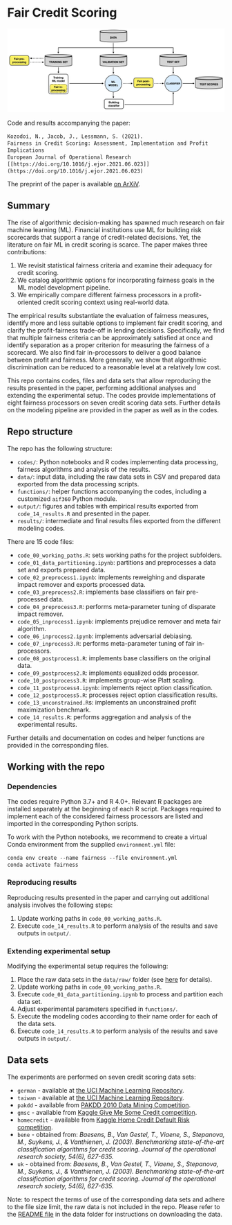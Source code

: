 # Fair Credit Scoring

![pipeline](/output/fig_pipeline.jpg)

Code and results accompanying the paper:

```
Kozodoi, N., Jacob, J., Lessmann, S. (2021).
Fairness in Credit Scoring: Assessment, Implementation and Profit Implications
European Journal of Operational Research [[https://doi.org/10.1016/j.ejor.2021.06.023]](https://doi.org/10.1016/j.ejor.2021.06.023)
```

The preprint of the paper is available [on ArXiV](https://arxiv.org/abs/2103.01907).


## Summary

The rise of algorithmic decision-making has spawned much research on fair machine learning (ML). Financial institutions use ML for building risk scorecards that support a range of credit-related decisions. Yet, the literature on fair ML in credit scoring is scarce. The paper makes three contributions:
1. We revisit statistical fairness criteria and examine their adequacy for credit scoring.
2. We catalog algorithmic options for incorporating fairness goals in the ML model development pipeline.
3. We empirically compare different fairness processors in a profit-oriented credit scoring context using real-world data.

The empirical results substantiate the evaluation of fairness measures, identify more and less suitable options to implement fair credit scoring, and clarify the profit-fairness trade-off in lending decisions. Specifically, we find that multiple fairness criteria can be approximately satisfied at once and identify separation as a proper criterion for measuring the fairness of a scorecard. We also find fair in-processors to deliver a good balance between profit and fairness. More generally, we show that algorithmic discrimination can be reduced to a reasonable level at a relatively low cost.

This repo contains codes, files and data sets that allow reproducing the results presented in the paper, performing additional analyses and extending the experimental setup. The codes provide implementations of eight fairness processors on seven credit scoring data sets. Further details on the modeling pipeline are provided in the paper as well as in the codes.


## Repo structure

The repo has the following structure:
- `codes/`: Python notebooks and R codes implementing data processing, fairness algorithms and analysis of the results.
- `data/`: input data, including the raw data sets in CSV and prepared data exported from the data processing scripts.
- `functions/`: helper functions accompanying the codes, including a customized `aif360` Python module.
- `output/`: figures and tables with empirical results exported from `code_14_results.R` and presented in the paper.
- `results/`: intermediate and final results files exported from the different modeling codes.

There are 15 code files:
- `code_00_working_paths.R`: sets working paths for the project subfolders.
- `code_01_data_partitioning.ipynb`: partitions and preprocesses a data set and exports prepared data.
- `code_02_preprocess1.ipynb`: implements reweighing and disparate impact remover and exports processed data.
- `code_03_preprocess2.R`: implements base classifiers on fair pre-processed data.
- `code_04_preprocess3.R`: performs meta-parameter tuning of disparate impact remover.
- `code_05_inprocess1.ipynb`: implements prejudice remover and meta fair algorithm.
- `code_06_inprocess2.ipynb`: implements adversarial debiasing.
- `code_07_inprocess3.R`: performs meta-parameter tuning of fair in-processors.
- `code_08_postprocess1.R`: implements base classifiers on the original data.
- `code_09_postprocess2.R`: implements equalized odds processor.
- `code_10_postprocess3.R`: implements group-wise Platt scaling.
- `code_11_postprocess4.ipynb`: implements reject option classification.
- `code_12_postprocess5.R`: processes reject option classification results.
- `code_13_unconstrained.R`s: implements an unconstrained profit maximization benchmark.
- `code_14_results.R`: performs aggregation and analysis of the experimental results.

Further details and documentation on codes and helper functions are provided in the corresponding files.


## Working with the repo

### Dependencies

The codes require Python 3.7+ and R 4.0+. Relevant R packages are installed separately at the beginning of each R script. Packages required to implement each of the considered fairness processors are listed and imported in the corresponding Python scripts.

To work with the Python notebooks, we recommend to create a virtual Conda environment from the supplied `environment.yml` file:
```
conda env create --name fairness --file environment.yml
conda activate fairness
```

### Reproducing results

Reproducing results presented in the paper and carrying out additional analysis involves the following steps:
1. Update working paths in `code_00_working_paths.R`.
2. Execute `code_14_results.R` to perform analysis of the results and save outputs in `output/`.


### Extending experimental setup

Modifying the experimental setup requires the following:
1. Place the raw data sets in the `data/raw/` folder (see [here](https://github.com/kozodoi/Fair_Credit_Scoring/blob/main/data/README.md) for details).
2. Update working paths in `code_00_working_paths.R`.
3. Execute `code_01_data_partitioning.ipynb` to process and partition each data set.
4. Adjust experimental parameters specified in `functions/`.
5. Execute the modeling codes according to their name order for each of the data sets.
6. Execute `code_14_results.R` to perform analysis of the results and save outputs in `output/`.


## Data sets

The experiments are performed on seven credit scoring data sets:
- `german` - available at [the UCI Machine Learning Repository](https://archive.ics.uci.edu/ml/datasets/statlog+(german+credit+data)).
- `taiwan` - available at [the UCI Machine Learning Repository](https://archive.ics.uci.edu/ml/datasets/default+of+credit+card+clients).
- `pakdd` - available from [PAKDD 2010 Data Mining Competition](https://www.kdnuggets.com/2010/03/f-pakdd-2010-data-mining-competition.html).
- `gmsc` - available from [Kaggle Give Me Some Credit competition](https://kaggle.com/c/givemesomecredit]).
- `homecredit` - available from [Kaggle Home Credit Default Risk competition](https://kaggle.com/c/home-credit-default-risk).
- `bene` - obtained from: *Baesens, B., Van Gestel, T., Viaene, S., Stepanova, M., Suykens, J., & Vanthienen, J. (2003). Benchmarking state-of-the-art classification algorithms for credit scoring. Journal of the operational research society, 54(6), 627-635.*
- `uk` - obtained from: *Baesens, B., Van Gestel, T., Viaene, S., Stepanova, M., Suykens, J., & Vanthienen, J. (2003). Benchmarking state-of-the-art classification algorithms for credit scoring. Journal of the operational research society, 54(6), 627-635.*

Note: to respect the terms of use of the corresponding data sets and adhere to the file size limit, the raw data is not included in the repo. Please refer to the [README file](https://github.com/kozodoi/Fair_Credit_Scoring/blob/main/data/README.md) in the data folder for instructions on downloading the data.
